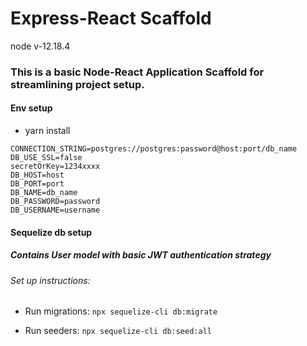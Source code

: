 # Express-React Scaffold

node v-12.18.4

### This is a basic Node-React Application Scaffold for streamlining project setup.

#### Env setup

- yarn install

```
CONNECTION_STRING=postgres://postgres:password@host:port/db_name
DB_USE_SSL=false
secretOrKey=1234xxxx
DB_HOST=host
DB_PORT=port
DB_NAME=db_name
DB_PASSWORD=password
DB_USERNAME=username
```

#### Sequelize db setup

##### Contains User model with basic JWT authentication strategy

###### Set up instructions:

- Run migrations: `npx sequelize-cli db:migrate`

- Run seeders: `npx sequelize-cli db:seed:all`